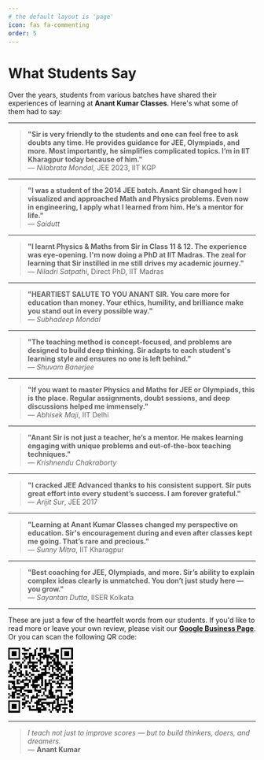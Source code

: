 ```yaml
---
# the default layout is 'page'
icon: fas fa-commenting
order: 5
---
```


# What Students Say

Over the years, students from various batches have shared their experiences of learning at **Anant Kumar Classes**. Here's what some of them had to say:

---

> **"Sir is very friendly to the students and one can feel free to ask doubts any time. He provides guidance for JEE, Olympiads, and more. Most importantly, he simplifies complicated topics. I’m in IIT Kharagpur today because of him."**  
> — *Nilabrata Mondal*, JEE 2023, IIT KGP

---

> **"I was a student of the 2014 JEE batch. Anant Sir changed how I visualized and approached Math and Physics problems. Even now in engineering, I apply what I learned from him. He’s a mentor for life."**  
> — *Saidutt*

---

> **"I learnt Physics & Maths from Sir in Class 11 & 12. The experience was eye-opening. I'm now doing a PhD at IIT Madras. The zeal for learning that Sir instilled in me still drives my academic journey."**  
> — *Niladri Satpathi*, Direct PhD, IIT Madras

---

> **"HEARTIEST SALUTE TO YOU ANANT SIR. You care more for education than money. Your ethics, humility, and brilliance make you stand out in every possible way."**  
> — *Subhadeep Mondal*

---

> **"The teaching method is concept-focused, and problems are designed to build deep thinking. Sir adapts to each student's learning style and ensures no one is left behind."**  
> — *Shuvam Banerjee*

---

> **"If you want to master Physics and Maths for JEE or Olympiads, this is the place. Regular assignments, doubt sessions, and deep discussions helped me immensely."**  
> — *Abhisek Maji*, IIT Delhi

---

> **"Anant Sir is not just a teacher, he’s a mentor. He makes learning engaging with unique problems and out-of-the-box teaching techniques."**  
> — *Krishnendu Chakraborty*

---

> **"I cracked JEE Advanced thanks to his consistent support. Sir puts great effort into every student’s success. I am forever grateful."**  
> — *Arijit Sur*, JEE 2017

---

> **"Learning at Anant Kumar Classes changed my perspective on education. Sir's encouragement during and even after classes kept me going. That’s rare and precious."**  
> — *Sunny Mitra*, IIT Kharagpur

---

> **"Best coaching for JEE, Olympiads, and more. Sir’s ability to explain complex ideas clearly is unmatched. You don’t just study here — you grow."**  
> — *Sayantan Dutta*, IISER Kolkata

---

These are just a few of the heartfelt words from our students. If you'd like to read more or leave your own review, please visit our **[Google Business Page](https://g.page/r/CQihtPgXGNEcEBM/review)**.
Or you can scan the following QR code:
<p style="align: center;">
  <img src="../assets/img/review_qr.png" alt="Scan QR for review" width="132">
</p>


---

> *I teach not just to improve scores — but to build thinkers, doers, and dreamers.*  
> — **Anant Kumar**
